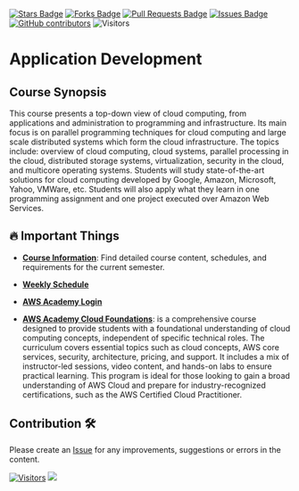 <a href="https://github.com/drshahizan/application-development/stargazers"><img src="https://img.shields.io/github/stars/drshahizan/application-development" alt="Stars Badge"/></a>
<a href="https://github.com/drshahizan/application-development/network/members"><img src="https://img.shields.io/github/forks/drshahizan/application-development" alt="Forks Badge"/></a>
<a href="https://github.com/drshahizan/application-development/pulls"><img src="https://img.shields.io/github/issues-pr/drshahizan/application-development" alt="Pull Requests Badge"/></a>
<a href="https://github.com/drshahizan/application-development"><img src="https://img.shields.io/github/issues/drshahizan/application-development" alt="Issues Badge"/></a>
<a href="https://github.com/drshahizan/application-development/graphs/contributors"><img alt="GitHub contributors" src="https://img.shields.io/github/contributors/drshahizan/application-development?color=2b9348"></a>
![Visitors](https://api.visitorbadge.io/api/visitors?path=https%3A%2F%2Fgithub.com%2Fdrshahizan%2Fproject-management&labelColor=%23d9e3f0&countColor=%23697689&style=flat)

# Application Development

## Course Synopsis
This course presents a top-down view of cloud computing, from applications and administration to programming and infrastructure. Its main focus is on parallel programming techniques for cloud computing and large scale distributed systems which form the cloud infrastructure. The topics include: overview of cloud computing, cloud systems, parallel processing in the cloud, distributed storage systems, virtualization, security in the cloud, and multicore operating systems. Students will study state-of-the-art solutions for cloud computing developed by Google, Amazon, Microsoft, Yahoo, VMWare, etc. Students will also apply what they learn in one programming assignment and one project executed over Amazon Web Services.

## 🔥 Important Things

- **[Course Information](https://github.com/drshahizan/special-topic-software-engineering/blob/main/images/CI_SECJ3403_Special_Topic_SE-24251.pdf)**: Find detailed course content, schedules, and requirements for the current semester.
  
- **[Weekly Schedule](./materials/schedule.md)**

- **[AWS Academy Login](https://www.awsacademy.com/vforcesite/LMS_Login)**
  
- **[AWS Academy Cloud Foundations](https://awsacademy.instructure.com/courses/97605)**: is a comprehensive course designed to provide students with a foundational understanding of cloud computing concepts, independent of specific technical roles. The curriculum covers essential topics such as cloud concepts, AWS core services, security, architecture, pricing, and support. It includes a mix of instructor-led sessions, video content, and hands-on labs to ensure practical learning. This program is ideal for those looking to gain a broad understanding of AWS Cloud and prepare for industry-recognized certifications, such as the AWS Certified Cloud Practitioner.

## Contribution 🛠️
Please create an [Issue](https://github.com/drshahizan/project-management/issues) for any improvements, suggestions or errors in the content.

[![Visitors](https://api.visitorbadge.io/api/visitors?path=https%3A%2F%2Fgithub.com%2Fdrshahizan&labelColor=%23697689&countColor=%23555555&style=plastic)](https://visitorbadge.io/status?path=https%3A%2F%2Fgithub.com%2Fdrshahizan)
![](https://hit.yhype.me/github/profile?user_id=81284918)
